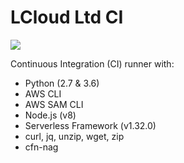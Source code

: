 # LCloud Ltd CI

[![](https://images.microbadger.com/badges/image/lcloud/ci.svg)](https://microbadger.com/images/lcloud/ci "Get your own image badge on microbadger.com")

Continuous Integration (CI) runner with:

* Python (2.7 & 3.6)
* AWS CLI
* AWS SAM CLI
* Node.js (v8)
* Serverless Framework (v1.32.0)
* curl, jq, unzip, wget, zip
* cfn-nag

